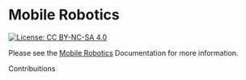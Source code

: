 # Mobile Robotics

[![License: CC BY-NC-SA 4.0](https://img.shields.io/badge/License-CC%20BY--NC--SA%204.0-lightgrey.svg)](https://creativecommons.org/licenses/by-nc-sa/4.0/)

Please see the [Mobile Robotics](https://gitlab.com/jeferson-lima/mobile-robotics/-/wikis/home) Documentation for more information.

Contribuitions
